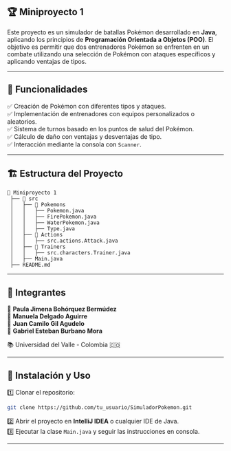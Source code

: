 ## 🏆  Miniproyecto 1

Este proyecto es un simulador de batallas Pokémon desarrollado en **Java**, aplicando los principios de **Programación Orientada a Objetos (POO)**. El objetivo es permitir que dos entrenadores Pokémon se enfrenten en un combate utilizando una selección de Pokémon con ataques específicos y aplicando ventajas de tipos.

---

## 🚀 Funcionalidades
✅ Creación de Pokémon con diferentes tipos y ataques.  
✅ Implementación de entrenadores con equipos personalizados o aleatorios.  
✅ Sistema de turnos basado en los puntos de salud del Pokémon.  
✅ Cálculo de daño con ventajas y desventajas de tipo.  
✅ Interacción mediante la consola con `Scanner`.

---

## 🏗️ Estructura del Proyecto
```
📂 Miniproyecto 1
 ├── 📂 src
 │   ├── 📂 Pokemons
 │   │   ├── Pokemon.java
 │   │   ├── FirePokemon.java
 │   │   ├── WaterPokemon.java
 │   │   ├── Type.java
 │   ├── 📂 Actions
 │   │   ├── src.actions.Attack.java
 │   ├── 📂 Trainers
 │   │   ├── src.characters.Trainer.java
 │   ├── Main.java
 ├── README.md
```

---

## 👥 Integrantes
👤 **Paula Jimena Bohórquez Bermúdez**  
👤 **Manuela Delgado Aguirre**  
👤 **Juan Camilo Gil Agudelo**  
👤 **Gabriel Esteban Burbano Mora**

📚 Universidad del Valle - Colombia 🇨🇴

---

## 📌 Instalación y Uso
1️⃣ Clonar el repositorio:
```bash
git clone https://github.com/tu_usuario/SimuladorPokemon.git
```
2️⃣ Abrir el proyecto en **IntelliJ IDEA** o cualquier IDE de Java.  
3️⃣ Ejecutar la clase `Main.java` y seguir las instrucciones en consola.

---


